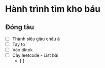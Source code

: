 # Hành trình tìm kho báu

## Đóng tàu

- [ ] Thành siêu giàu châu á
- [ ] Tay to
- [ ] Vào tiktok
- [ ] Cày leetcode
      - List bài
	- [ ] 

	
